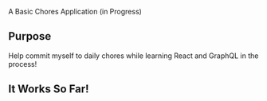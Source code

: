 A Basic Chores Application (in Progress)

## Purpose
Help commit myself to daily chores while learning React and GraphQL in the process!

## It Works So Far!

